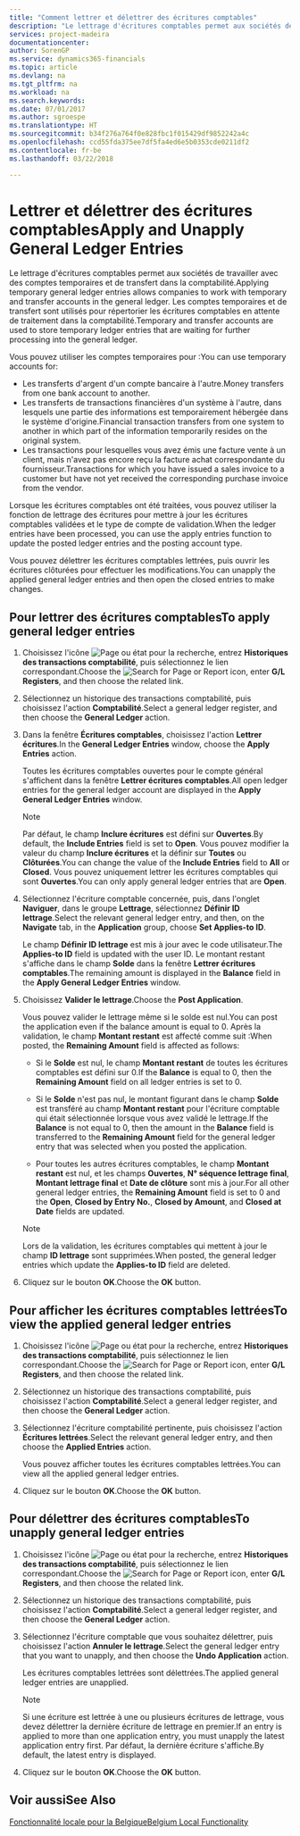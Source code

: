 ```yaml
---
title: "Comment lettrer et délettrer des écritures comptables"
description: "Le lettrage d'écritures comptables permet aux sociétés de travailler avec des comptes temporaires et de transfert dans la comptabilité. Les comptes temporaires et de transfert sont utilisés pour répertorier les écritures comptables en attente de traitement dans la comptabilité."
services: project-madeira
documentationcenter: 
author: SorenGP
ms.service: dynamics365-financials
ms.topic: article
ms.devlang: na
ms.tgt_pltfrm: na
ms.workload: na
ms.search.keywords: 
ms.date: 07/01/2017
ms.author: sgroespe
ms.translationtype: HT
ms.sourcegitcommit: b34f276a764f0e828fbc1f015429df9852242a4c
ms.openlocfilehash: ccd55fda375ee7df5fa4ed6e5b0353cde0211df2
ms.contentlocale: fr-be
ms.lasthandoff: 03/22/2018

---
```

# <a name="apply-and-unapply-general-ledger-entries"></a><span data-ttu-id="9de5d-104">Lettrer et délettrer des écritures comptables</span><span class="sxs-lookup"><span data-stu-id="9de5d-104">Apply and Unapply General Ledger Entries</span></span>
<span data-ttu-id="9de5d-105">Le lettrage d'écritures comptables permet aux sociétés de travailler avec des comptes temporaires et de transfert dans la comptabilité.</span><span class="sxs-lookup"><span data-stu-id="9de5d-105">Applying temporary general ledger entries allows companies to work with temporary and transfer accounts in the general ledger.</span></span> <span data-ttu-id="9de5d-106">Les comptes temporaires et de transfert sont utilisés pour répertorier les écritures comptables en attente de traitement dans la comptabilité.</span><span class="sxs-lookup"><span data-stu-id="9de5d-106">Temporary and transfer accounts are used to store temporary ledger entries that are waiting for further processing into the general ledger.</span></span>  

 <span data-ttu-id="9de5d-107">Vous pouvez utiliser les comptes temporaires pour :</span><span class="sxs-lookup"><span data-stu-id="9de5d-107">You can use temporary accounts for:</span></span>  

- <span data-ttu-id="9de5d-108">Les transferts d'argent d'un compte bancaire à l'autre.</span><span class="sxs-lookup"><span data-stu-id="9de5d-108">Money transfers from one bank account to another.</span></span>  
- <span data-ttu-id="9de5d-109">Les transferts de transactions financières d'un système à l'autre, dans lesquels une partie des informations est temporairement hébergée dans le système d'origine.</span><span class="sxs-lookup"><span data-stu-id="9de5d-109">Financial transaction transfers from one system to another in which part of the information temporarily resides on the original system.</span></span>  
- <span data-ttu-id="9de5d-110">Les transactions pour lesquelles vous avez émis une facture vente à un client, mais n'avez pas encore reçu la facture achat correspondante du fournisseur.</span><span class="sxs-lookup"><span data-stu-id="9de5d-110">Transactions for which you have issued a sales invoice to a customer but have not yet received the corresponding purchase invoice from the vendor.</span></span>  

 <span data-ttu-id="9de5d-111">Lorsque les écritures comptables ont été traitées, vous pouvez utiliser la fonction de lettrage des écritures pour mettre à jour les écritures comptables validées et le type de compte de validation.</span><span class="sxs-lookup"><span data-stu-id="9de5d-111">When the ledger entries have been processed, you can use the apply entries function to update the posted ledger entries and the posting account type.</span></span>  

 <span data-ttu-id="9de5d-112">Vous pouvez délettrer les écritures comptables lettrées, puis ouvrir les écritures clôturées pour effectuer les modifications.</span><span class="sxs-lookup"><span data-stu-id="9de5d-112">You can unapply the applied general ledger entries and then open the closed entries to make changes.</span></span>  

## <a name="to-apply-general-ledger-entries"></a><span data-ttu-id="9de5d-113">Pour lettrer des écritures comptables</span><span class="sxs-lookup"><span data-stu-id="9de5d-113">To apply general ledger entries</span></span>  

1.  <span data-ttu-id="9de5d-114">Choisissez l'icône ![Page ou état pour la recherche](../../media/ui-search/search_small.png "icône Page ou état pour la recherche"), entrez **Historiques des transactions comptabilité**, puis sélectionnez le lien correspondant.</span><span class="sxs-lookup"><span data-stu-id="9de5d-114">Choose the ![Search for Page or Report](../../media/ui-search/search_small.png "Search for Page or Report icon") icon, enter **G/L Registers**, and then choose the related link.</span></span>  
2.  <span data-ttu-id="9de5d-115">Sélectionnez un historique des transactions comptabilité, puis choisissez l'action **Comptabilité**.</span><span class="sxs-lookup"><span data-stu-id="9de5d-115">Select a general ledger register, and then choose the **General Ledger** action.</span></span>  
3.  <span data-ttu-id="9de5d-116">Dans la fenêtre **Écritures comptables**, choisissez l'action **Lettrer écritures**.</span><span class="sxs-lookup"><span data-stu-id="9de5d-116">In the **General Ledger Entries** window, choose the **Apply Entries** action.</span></span>  

    <span data-ttu-id="9de5d-117">Toutes les écritures comptables ouvertes pour le compte général s'affichent dans la fenêtre **Lettrer écritures comptables**.</span><span class="sxs-lookup"><span data-stu-id="9de5d-117">All open ledger entries for the general ledger account are displayed in the **Apply General Ledger Entries** window.</span></span>  

    > [!NOTE]  
    >  <span data-ttu-id="9de5d-118">Par défaut, le champ **Inclure écritures** est défini sur **Ouvertes**.</span><span class="sxs-lookup"><span data-stu-id="9de5d-118">By default, the **Include Entries** field is set to **Open**.</span></span> <span data-ttu-id="9de5d-119">Vous pouvez modifier la valeur du champ **Inclure écritures** et la définir sur **Toutes** ou **Clôturées**.</span><span class="sxs-lookup"><span data-stu-id="9de5d-119">You can change the value of the **Include Entries** field to **All** or **Closed**.</span></span> <span data-ttu-id="9de5d-120">Vous pouvez uniquement lettrer les écritures comptables qui sont **Ouvertes**.</span><span class="sxs-lookup"><span data-stu-id="9de5d-120">You can only apply general ledger entries that are **Open**.</span></span>  

4.  <span data-ttu-id="9de5d-121">Sélectionnez l'écriture comptable concernée, puis, dans l'onglet **Naviguer**, dans le groupe **Lettrage**, sélectionnez **Définir ID lettrage**.</span><span class="sxs-lookup"><span data-stu-id="9de5d-121">Select the relevant general ledger entry, and then, on the **Navigate** tab, in the **Application** group, choose **Set Applies-to ID**.</span></span>  

    <span data-ttu-id="9de5d-122">Le champ **Définir ID lettrage** est mis à jour avec le code utilisateur.</span><span class="sxs-lookup"><span data-stu-id="9de5d-122">The **Applies-to ID** field is updated with the user ID.</span></span> <span data-ttu-id="9de5d-123">Le montant restant s'affiche dans le champ **Solde** dans la fenêtre **Lettrer écritures comptables**.</span><span class="sxs-lookup"><span data-stu-id="9de5d-123">The remaining amount is displayed in the **Balance** field in the **Apply General Ledger Entries** window.</span></span>  

5.  <span data-ttu-id="9de5d-124">Choisissez **Valider le lettrage**.</span><span class="sxs-lookup"><span data-stu-id="9de5d-124">Choose the **Post Application**.</span></span>  

    <span data-ttu-id="9de5d-125">Vous pouvez valider le lettrage même si le solde est nul.</span><span class="sxs-lookup"><span data-stu-id="9de5d-125">You can post the application even if the balance amount is equal to 0.</span></span> <span data-ttu-id="9de5d-126">Après la validation, le champ **Montant restant** est affecté comme suit :</span><span class="sxs-lookup"><span data-stu-id="9de5d-126">When posted, the **Remaining Amount** field is affected as follows:</span></span>  

    - <span data-ttu-id="9de5d-127">Si le **Solde** est nul, le champ **Montant restant** de toutes les écritures comptables est défini sur 0.</span><span class="sxs-lookup"><span data-stu-id="9de5d-127">If the **Balance** is equal to 0, then the **Remaining Amount** field on all ledger entries is set to 0.</span></span>  

    - <span data-ttu-id="9de5d-128">Si le **Solde** n'est pas nul, le montant figurant dans le champ **Solde** est transféré au champ **Montant restant** pour l'écriture comptable qui était sélectionnée lorsque vous avez validé le lettrage.</span><span class="sxs-lookup"><span data-stu-id="9de5d-128">If the **Balance** is not equal to 0, then the amount in the **Balance** field is transferred to the **Remaining Amount** field for the general ledger entry that was selected when you posted the application.</span></span>  

    - <span data-ttu-id="9de5d-129">Pour toutes les autres écritures comptables, le champ **Montant restant** est nul, et les champs **Ouvertes**, **N° séquence lettrage final**, **Montant lettrage final** et **Date de clôture** sont mis à jour.</span><span class="sxs-lookup"><span data-stu-id="9de5d-129">For all other general ledger entries, the **Remaining Amount** field is set to 0 and the **Open**, **Closed by Entry No.**, **Closed by Amount**, and **Closed at Date** fields are updated.</span></span>  

    > [!NOTE]  
    >  <span data-ttu-id="9de5d-130">Lors de la validation, les écritures comptables qui mettent à jour le champ **ID lettrage** sont supprimées.</span><span class="sxs-lookup"><span data-stu-id="9de5d-130">When posted, the general ledger entries which update the **Applies-to ID** field are deleted.</span></span>  

6.  <span data-ttu-id="9de5d-131">Cliquez sur le bouton **OK**.</span><span class="sxs-lookup"><span data-stu-id="9de5d-131">Choose the **OK** button.</span></span>  

## <a name="to-view-the-applied-general-ledger-entries"></a><span data-ttu-id="9de5d-132">Pour afficher les écritures comptables lettrées</span><span class="sxs-lookup"><span data-stu-id="9de5d-132">To view the applied general ledger entries</span></span>  

1.  <span data-ttu-id="9de5d-133">Choisissez l'icône ![Page ou état pour la recherche](../../media/ui-search/search_small.png "icône Page ou état pour la recherche"), entrez **Historiques des transactions comptabilité**, puis sélectionnez le lien correspondant.</span><span class="sxs-lookup"><span data-stu-id="9de5d-133">Choose the ![Search for Page or Report](../../media/ui-search/search_small.png "Search for Page or Report icon") icon, enter **G/L Registers**, and then choose the related link.</span></span>  
2.  <span data-ttu-id="9de5d-134">Sélectionnez un historique des transactions comptabilité, puis choisissez l'action **Comptabilité**.</span><span class="sxs-lookup"><span data-stu-id="9de5d-134">Select a general ledger register, and then choose the **General Ledger** action.</span></span>  
3.  <span data-ttu-id="9de5d-135">Sélectionnez l'écriture comptabilité pertinente, puis choisissez l'action **Écritures lettrées**.</span><span class="sxs-lookup"><span data-stu-id="9de5d-135">Select the relevant general ledger entry, and then choose the **Applied Entries** action.</span></span>  

    <span data-ttu-id="9de5d-136">Vous pouvez afficher toutes les écritures comptables lettrées.</span><span class="sxs-lookup"><span data-stu-id="9de5d-136">You can view all the applied general ledger entries.</span></span>  

4.  <span data-ttu-id="9de5d-137">Cliquez sur le bouton **OK**.</span><span class="sxs-lookup"><span data-stu-id="9de5d-137">Choose the **OK** button.</span></span>  

## <a name="to-unapply-general-ledger-entries"></a><span data-ttu-id="9de5d-138">Pour délettrer des écritures comptables</span><span class="sxs-lookup"><span data-stu-id="9de5d-138">To unapply general ledger entries</span></span>  

1.  <span data-ttu-id="9de5d-139">Choisissez l'icône ![Page ou état pour la recherche](../../media/ui-search/search_small.png "icône Page ou état pour la recherche"), entrez **Historiques des transactions comptabilité**, puis sélectionnez le lien correspondant.</span><span class="sxs-lookup"><span data-stu-id="9de5d-139">Choose the ![Search for Page or Report](../../media/ui-search/search_small.png "Search for Page or Report icon") icon, enter **G/L Registers**, and then choose the related link.</span></span>  
2.  <span data-ttu-id="9de5d-140">Sélectionnez un historique des transactions comptabilité, puis choisissez l'action **Comptabilité**.</span><span class="sxs-lookup"><span data-stu-id="9de5d-140">Select a general ledger register, and then choose the **General Ledger** action.</span></span>  
3.  <span data-ttu-id="9de5d-141">Sélectionnez l'écriture comptable que vous souhaitez délettrer, puis choisissez l'action **Annuler le lettrage**.</span><span class="sxs-lookup"><span data-stu-id="9de5d-141">Select the general ledger entry that you want to unapply, and then choose the **Undo Application** action.</span></span>  

    <span data-ttu-id="9de5d-142">Les écritures comptables lettrées sont délettrées.</span><span class="sxs-lookup"><span data-stu-id="9de5d-142">The applied general ledger entries are unapplied.</span></span>  

    > [!NOTE]  
    >  <span data-ttu-id="9de5d-143">Si une écriture est lettrée à une ou plusieurs écritures de lettrage, vous devez délettrer la dernière écriture de lettrage en premier.</span><span class="sxs-lookup"><span data-stu-id="9de5d-143">If an entry is applied to more than one application entry, you must unapply the latest application entry first.</span></span> <span data-ttu-id="9de5d-144">Par défaut, la dernière écriture s'affiche.</span><span class="sxs-lookup"><span data-stu-id="9de5d-144">By default, the latest entry is displayed.</span></span>  

4.  <span data-ttu-id="9de5d-145">Cliquez sur le bouton **OK**.</span><span class="sxs-lookup"><span data-stu-id="9de5d-145">Choose the **OK** button.</span></span>  

## <a name="see-also"></a><span data-ttu-id="9de5d-146">Voir aussi</span><span class="sxs-lookup"><span data-stu-id="9de5d-146">See Also</span></span>  
[<span data-ttu-id="9de5d-147">Fonctionnalité locale pour la Belgique</span><span class="sxs-lookup"><span data-stu-id="9de5d-147">Belgium Local Functionality</span></span>](belgium-local-functionality.md)

